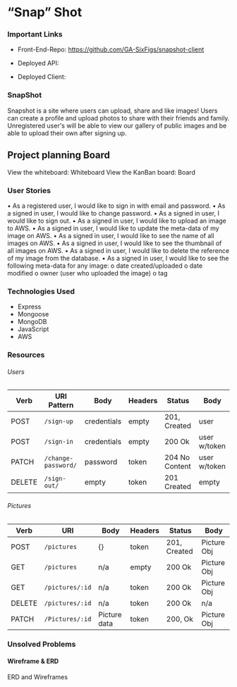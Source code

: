 # “Snap” Shot

### Important Links
-	Front-End-Repo: https://github.com/GA-SixFigs/snapshot-client

-	Deployed API:

-	Deployed Client:

### SnapShot
Snapshot is a site where users can upload, share and like images! Users can create a profile and upload photos to share with their friends and family. Unregistered user's will be able to view our gallery of public images and be able to upload their own after signing up.
## Project planning Board
View the whiteboard: Whiteboard
View the KanBan board: Board
### User Stories  
•	As a registered user, I would like to sign in with email and password.
•	As a signed in user, I would like to change password.
•	As a signed in user, I would like to sign out.
•	As a signed in user, I would like to upload an image to AWS.
•	As a signed in user, I would like to update the meta-data of my image on AWS.
•	As a signed in user, I would like to see the name of all images on AWS.
•	As a signed in user, I would like to see the thumbnail of all images on AWS.
•	As a signed in user, I would like to delete the reference of my image from the
database.
•	As a signed in user, I would like to see the following meta-data for any image:
o	date created/uploaded
o	date modified
o	owner (user who uploaded the image)
o	tag


### Technologies Used
-	Express
-	Mongoose
-	MongoDB
-	JavaScript
-	AWS
### Resources
###### Users
| Verb   | URI Pattern  |Body    |Headers  |  Status | Body |
|--------|--------------|------  |-----  |-------------------|------------|
| POST   | `/sign-up`   |credentials | empty | 201, Created| user
| POST   | `/sign-in`   |credentials | empty | 200 Ok | user w/token
| PATCH  | `/change-password/`|password |token| 204 No Content| user w/token
| DELETE | `/sign-out/`       | empty|token |   201 Created | empty

###### Pictures
| Verb   | URI   |Body    |Headers  |  Status | Body |
|--------|--------------|------  |-----  |-------------------|------------|
| POST   | `/pictures`   |{} | token | 201, Created| Picture Obj
| GET   | `/pictures`   |n/a | empty | 200 Ok | Picture Obj
| GET  | `/pictures/:id`|n/a |token| 200 Ok| Picture Obj
| DELETE | `/pictures/:id` |n/a |token | 200 Ok | n/a
| PATCH | `/Pictures/:id` |Picture data | token | 200, Ok | Picture Obj

### Unsolved Problems

#### Wireframe & ERD
ERD and Wireframes
